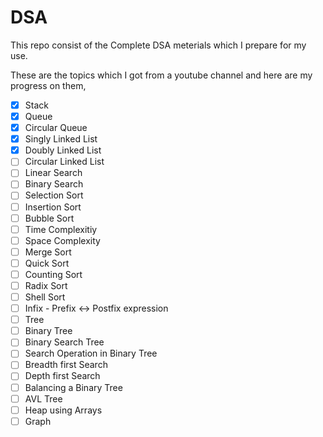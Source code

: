 # DSA
This repo consist of the Complete DSA meterials which I prepare for my use.

These are the topics which I got from a youtube channel and here are my progress on them,

- [x] Stack
- [x] Queue
- [x] Circular Queue
- [x] Singly Linked List
- [x] Doubly Linked List
- [ ] Circular Linked List
- [ ] Linear Search
- [ ] Binary Search
- [ ] Selection Sort
- [ ] Insertion Sort
- [ ] Bubble Sort
- [ ] Time Complexitiy
- [ ] Space Complexity
- [ ] Merge Sort
- [ ] Quick Sort
- [ ] Counting Sort
- [ ] Radix Sort
- [ ] Shell Sort
- [ ] Infix - Prefix <-> Postfix expression
- [ ] Tree
- [ ] Binary Tree
- [ ] Binary Search Tree
- [ ] Search Operation in Binary Tree
- [ ] Breadth first Search
- [ ] Depth first Search
- [ ] Balancing a Binary Tree
- [ ] AVL Tree
- [ ] Heap using Arrays
- [ ] Graph
